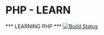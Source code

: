# PHP - LEARN
*** LEARNING PHP ***
[![Build Status](https://travis-ci.org/adrianlopezib/PROYECTO-IAW.svg?branch=master)](https://travis-ci.org/adrianlopezib/PROYECTO-IAW)
